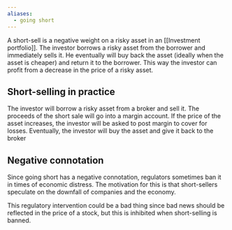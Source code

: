 ```yaml
---
aliases:
  - going short
---
```

A short-sell is a negative weight on a risky asset in an [[Investment portfolio]]. The investor borrows a risky asset from the borrower and immediately sells it. He eventually will buy back the asset (ideally when the asset is cheaper) and return it to the borrower. This way the investor can profit from a decrease in the price of a risky asset.
## Short-selling in practice
The investor will borrow a risky asset from a broker and sell it. The proceeds of the short sale will go into a margin account. If the price of the asset increases, the investor will be asked to post margin to cover for losses. Eventually, the investor will buy the asset and give it back to the broker
## Negative connotation
Since going short has a negative connotation, regulators sometimes ban it in times of economic distress. The motivation for this is that short-sellers speculate on the downfall of companies and the economy.

This regulatory intervention could be a bad thing since bad news should be reflected in the price of a stock, but this is inhibited when short-selling is banned.